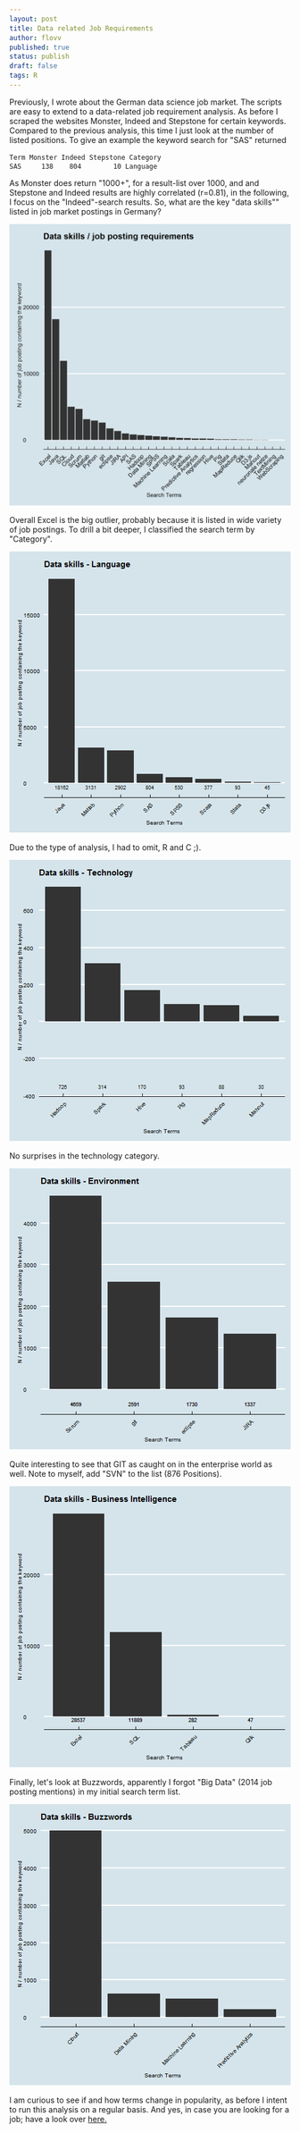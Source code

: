 ```yaml
---
layout: post
title: Data related Job Requirements 
author: flovv
published: true
status: publish
draft: false
tags: R 
---
```

 
 

Previously, I wrote about the German data science job market. The scripts are easy to extend to a data-related job requirement analysis. As before I scraped the websites Monster, Indeed and Stepstone for certain keywords. Compared to the previous analysis, this time I just look at the number of listed positions. To give an example the keyword search for "SAS" returned 
 

```
Term Monster Indeed Stepstone Category
SAS     138    804        10 Language
```
 
As Monster does return "1000+", for a result-list over 1000, and and Stepstone and Indeed results are highly correlated (r=0.81), in the following, I focus on the "Indeed"-search results.
So, what are the key "data skills"" listed in job market postings in Germany?

![plot of chunk unnamed-chunk-3](/figures/post4/unnamed-chunk-3-1.png) 
 
Overall Excel is the big outlier, probably because it is listed in wide variety of job postings.
To drill a bit deeper, I classified the search term by "Category". 
 
![plot of chunk unnamed-chunk-4](/figures/post4/unnamed-chunk-4-1.png) 
 
Due to the type of analysis, I had to omit, R and C ;).
 
![plot of chunk unnamed-chunk-5](/figures/post4/unnamed-chunk-5-1.png) 
 
No surprises in the technology category.
 
![plot of chunk unnamed-chunk-6](/figures/post4/unnamed-chunk-6-1.png) 
 
Quite interesting to see that GIT as caught on in the enterprise world as well. Note to myself, add "SVN" to the list (876 Positions).
 
 
![plot of chunk unnamed-chunk-7](/figures/post4/unnamed-chunk-7-1.png) 
 
Finally, let's look at Buzzwords, apparently I forgot "Big Data" (2014 job posting mentions) in my initial search term list.
 
![plot of chunk unnamed-chunk-8](/figures/post4/unnamed-chunk-8-1.png) 
 
I am curious to see if and how terms change in popularity, as before I intent to run this analysis on a regular basis. And yes, in case you are looking for a job; have a look over [here.](http://umww.de/karriere/stellenangebote/)


